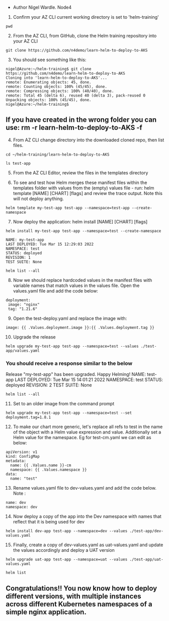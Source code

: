 - Author Nigel Wardle. Node4

1. Confirm your AZ CLI current working directory is set to 'helm-training' 
```
pwd
```

2. From the AZ CLI, from GitHub, clone the Helm training repository into your AZ CLI

```
git clone https://github.com/n4demo/learn-helm-to-deploy-to-AKS
```

3. You should see something like this:

```
nigel@Azure:~/helm-training$ git clone https://github.com/n4demo/learn-helm-to-deploy-to-AKS
Cloning into 'learn-helm-to-deploy-to-AKS'...
remote: Enumerating objects: 45, done.
remote: Counting objects: 100% (45/45), done.
remote: Compressing objects: 100% (40/40), done.
remote: Total 45 (delta 6), reused 40 (delta 3), pack-reused 0
Unpacking objects: 100% (45/45), done.
nigel@Azure:~/helm-training$ 
```

## If you have created in the wrong folder you can use: rm -r learn-helm-to-deploy-to-AKS -f

4. From AZ CLI change directory into the downloaded cloned repo, then list files.

```
cd ~/helm-training/learn-helm-to-deploy-to-AKS
```

```
ls test-app
```

5. From the AZ CLI Editor, review the files in the templates directory

6. To see and test how Helm merges these manifest files within the templates folder with values from the (empty) values file - run: helm template [NAME] [CHART] [flags] and review the trace output. Note this will not deploy anything.

```
helm template my-test-app test-app --namespace=test-app --create-namespace
```

7. Now deploy the application: helm install [NAME] [CHART] [flags]

```
helm install my-test-app test-app --namespace=test --create-namespace
```

```
NAME: my-test-app
LAST DEPLOYED: Tue Mar 15 12:29:03 2022
NAMESPACE: test
STATUS: deployed
REVISION: 1
TEST SUITE: None
```

```
helm list --all
```

8. Now we should replace hardcoded values in the manifest files with variable names that match values in the values file. Open the values.yaml file and add the code below:

```
deployment:
 image: "nginx"
 tag: "1.21.6"
```

9. Open the test-deploy.yaml and replace the image with:

```
image: {{ .Values.deployment.image }}:{{ .Values.deployment.tag }}
```

10. Upgrade the release 

```
helm upgrade my-test-app test-app --namespace=test --values ./test-app/values.yaml
```

### You should receive a response similar to the below

Release "my-test-app" has been upgraded. Happy Helming!
NAME: test-app
LAST DEPLOYED: Tue Mar 15 14:01:21 2022
NAMESPACE: test
STATUS: deployed
REVISION: 2
TEST SUITE: None

```
helm list --all
```

11. Set to an older image from the command prompt
```
helm upgrade my-test-app test-app --namespace=test --set deployment.tag=1.8.1
```

12. To make our chart more generic, let's replace all refs to test in the name of the object with a Helm value expression and value. Additionally set a Helm value for the namespace. Eg for test-cm.yaml we can edit as below:

```
apiVersion: v1
kind: ConfigMap
metadata:
  name: {{ .Values.name }}-cm
  namespace: {{ .Values.namespace }}
data:
  name: "test"
  ```

13.  Rename values.yaml file to dev-values.yaml and add the code below. Note :

```
name: dev
namespace: dev
```

14. Now deploy a copy of the app into the Dev namespace with names that reflect that it is being used for dev
```
helm install dev-app test-app --namespace=dev --values ./test-app/dev-values.yaml
```

15. Finally, create a copy of dev-values.yaml as uat-values.yaml and update the values accordingly and deploy a UAT version
```
helm upgrade uat-app test-app --namespace=uat --values ./test-app/uat-values.yaml
```

```
helm list
```

## Congratulations!! You now know how to deploy different versions, with multiple instances across different Kubernetes namespaces of a simple nginx application. 